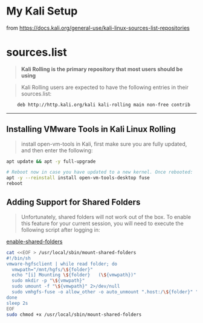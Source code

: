# My Kali Setup
from https://docs.kali.org/general-use/kali-linux-sources-list-repositories

# sources.list
> **Kali Rolling is the primary repository that most users should be using**

> Kali Rolling users are expected to have the following entries in their sources.list:
```bash
    deb http://http.kali.org/kali kali-rolling main non-free contrib
```

---
## Installing VMware Tools in Kali Linux Rolling
> install open-vm-tools in Kali, first make sure you are fully updated, and then enter the following:

```bash
apt update && apt -y full-upgrade

# Reboot now in case you have updated to a new kernel. Once rebooted:
apt -y --reinstall install open-vm-tools-desktop fuse
reboot
```

## Adding Support for Shared Folders
> Unfortunately, shared folders will not work out of the box. To enable this feature for your current session, you will need to execute the following script after logging in:

[enable-shared-folders](scripts/enable-shared-folders.sh)
```bash
cat <<EOF > /usr/local/sbin/mount-shared-folders
#!/bin/sh
vmware-hgfsclient | while read folder; do
  vmwpath="/mnt/hgfs/\${folder}"
  echo "[i] Mounting \${folder}   (\${vmwpath})"
  sudo mkdir -p "\${vmwpath}"
  sudo umount -f "\${vmwpath}" 2>/dev/null
  sudo vmhgfs-fuse -o allow_other -o auto_unmount ".host:/\${folder}" "\${vmwpath}"
done
sleep 2s
EOF
sudo chmod +x /usr/local/sbin/mount-shared-folders
```
